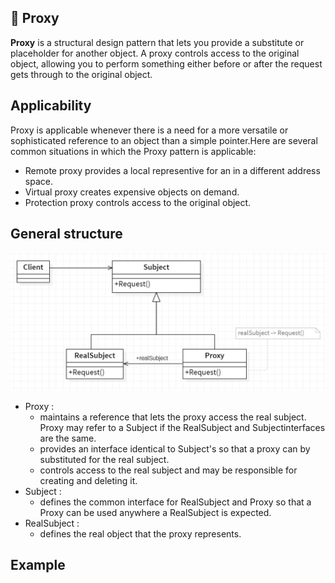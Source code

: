 ## 🎱 Proxy

<b>Proxy</b> is a structural design pattern that lets you provide a substitute or placeholder for another object. A proxy controls access to the original object, allowing you to perform something either before or after the request gets through to the original object.

## Applicability

Proxy is applicable whenever there is a need for a more versatile or sophisticated
reference to an object than a simple pointer.Here are several common situations
in which the Proxy pattern is applicable:

- Remote proxy provides a local representive for an in a different address space.
- Virtual proxy creates expensive objects on demand.
- Protection proxy controls access to the original object.

## General structure

<p align="center">
  <img src="../../images/proxy.png" width="700" />
</p>

- Proxy :
  - maintains a reference that lets the proxy access the real subject. Proxy may
    refer to a Subject if the RealSubject and Subjectinterfaces are the same.
  - provides an interface identical to Subject's so that a proxy can by substituted for the real subject.
  - controls access to the real subject and may be responsible for creating and
    deleting it.
- Subject :
  - defines the common interface for RealSubject and Proxy so that a Proxy
    can be used anywhere a RealSubject is expected.
- RealSubject :
  - defines the real object that the proxy represents.

## Example
